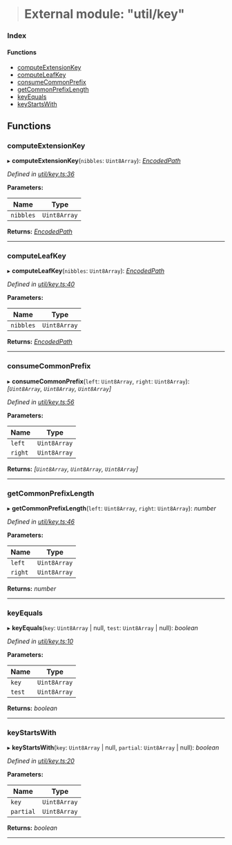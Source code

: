 > # External module: "util/key"

### Index

#### Functions

* [computeExtensionKey](_util_key_.md#computeextensionkey)
* [computeLeafKey](_util_key_.md#computeleafkey)
* [consumeCommonPrefix](_util_key_.md#consumecommonprefix)
* [getCommonPrefixLength](_util_key_.md#getcommonprefixlength)
* [keyEquals](_util_key_.md#keyequals)
* [keyStartsWith](_util_key_.md#keystartswith)

## Functions

###  computeExtensionKey

▸ **computeExtensionKey**(`nibbles`: `Uint8Array`): *[EncodedPath](_types_.md#encodedpath)*

*Defined in [util/key.ts:36](url)*

**Parameters:**

Name | Type |
------ | ------ |
`nibbles` | `Uint8Array` |

**Returns:** *[EncodedPath](_types_.md#encodedpath)*

___

###  computeLeafKey

▸ **computeLeafKey**(`nibbles`: `Uint8Array`): *[EncodedPath](_types_.md#encodedpath)*

*Defined in [util/key.ts:40](url)*

**Parameters:**

Name | Type |
------ | ------ |
`nibbles` | `Uint8Array` |

**Returns:** *[EncodedPath](_types_.md#encodedpath)*

___

###  consumeCommonPrefix

▸ **consumeCommonPrefix**(`left`: `Uint8Array`, `right`: `Uint8Array`): *[`Uint8Array`, `Uint8Array`, `Uint8Array`]*

*Defined in [util/key.ts:56](url)*

**Parameters:**

Name | Type |
------ | ------ |
`left` | `Uint8Array` |
`right` | `Uint8Array` |

**Returns:** *[`Uint8Array`, `Uint8Array`, `Uint8Array`]*

___

###  getCommonPrefixLength

▸ **getCommonPrefixLength**(`left`: `Uint8Array`, `right`: `Uint8Array`): *number*

*Defined in [util/key.ts:46](url)*

**Parameters:**

Name | Type |
------ | ------ |
`left` | `Uint8Array` |
`right` | `Uint8Array` |

**Returns:** *number*

___

###  keyEquals

▸ **keyEquals**(`key`: `Uint8Array` | null, `test`: `Uint8Array` | null): *boolean*

*Defined in [util/key.ts:10](url)*

**Parameters:**

Name | Type |
------ | ------ |
`key` | `Uint8Array` | null |
`test` | `Uint8Array` | null |

**Returns:** *boolean*

___

###  keyStartsWith

▸ **keyStartsWith**(`key`: `Uint8Array` | null, `partial`: `Uint8Array` | null): *boolean*

*Defined in [util/key.ts:20](url)*

**Parameters:**

Name | Type |
------ | ------ |
`key` | `Uint8Array` | null |
`partial` | `Uint8Array` | null |

**Returns:** *boolean*

___
